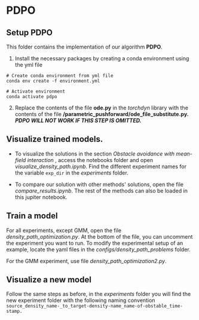 # PDPO
## Setup PDPO
This folder contains the implementation of our algorithm **PDPO**.  
1. Install the necessary packages by creating a conda environment using the yml file
```
# Create conda environment from yml file
conda env create -f environment.yml

# Activate environment
conda activate pdpo
```
2. Replace the contents of the file **ode.py** in the _torchdyn_ library with the contents of the file **/parametric_pushforward/ode_file_substitute.py.** 	***PDPO WILL NOT WORK IF THIS STEP IS OMITTED.***

## Visualize trained models.

* To visualize the solutions in the section _Obstacle avoidance with mean-field interaction_ , access the notebooks folder and open _visualize_density_path.ipynb_. Find the different experiment names for the variable `exp_dir` in the _experiments_ folder. 

* To compare our solution with other methods' solutions, open the file _compare_results.ipynb_. The rest of the methods can also be loaded in this jupiter notebook. 

## Train a model
For all experiments, except GMM, open the file _density_path_optimization.py_. At the bottom of the file, you can uncomment the experiment you want to run. To modify the experimental setup of an example, locate the yaml files in the _configs/density_path_problems_ folder.

For the GMM experiment, use file  _density_path_optimization2.py_.

## Visualize a new model

Follow the same steps as before, in the _experiments_ folder you will find the new experiment folder with the following naming convention `source_density_name-_to_target-density-name_name-of-obstable_time-stamp.`



